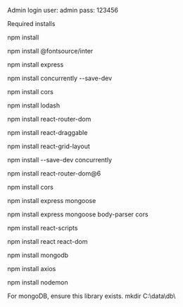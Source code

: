 Admin login
    user: admin
    pass: 123456

Required installs

npm install

npm install @fontsource/inter

npm install express

npm install concurrently --save-dev

npm install cors

npm install lodash

npm install react-router-dom

npm install react-draggable

npm install react-grid-layout

npm install --save-dev concurrently

npm install react-router-dom@6

npm install cors

npm install express mongoose

npm install express mongoose body-parser cors

npm install react-scripts

npm install react react-dom

npm install mongodb

npm install axios

npm install nodemon


For mongoDB, ensure this library exists.
mkdir C:\data\db\